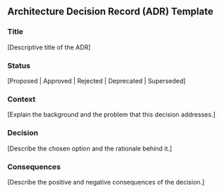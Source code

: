 ## Architecture Decision Record (ADR) Template

### Title

[Descriptive title of the ADR]

### Status

[Proposed | Approved | Rejected | Deprecated | Superseded]

### Context

[Explain the background and the problem that this decision addresses.]

### Decision

[Describe the chosen option and the rationale behind it.]

### Consequences

[Describe the positive and negative consequences of the decision.]
